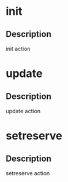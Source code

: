 <h1 class="contract">init</h1>

## Description

init action

<h1 class="contract">update</h1>

## Description

update action

<h1 class="contract">setreserve</h1>

## Description

setreserve action
